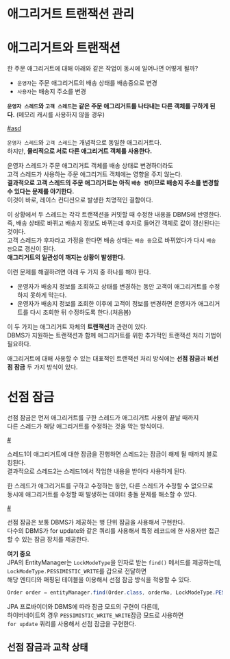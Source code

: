 애그리거트 트랜잭션 관리
==========================
# 애그리거트와 트랜잭션  
한 주문 애그리거트에 대해 아래와 같은 작업이 동시에 일어나면 어떻게 될까?   
  
* `운영자`는 주문 애그리거트의 배송 상태를 배송중으로 변경                  
* `사용자`는 배송지 주소를 변경                  

**`운영자 스레드`와 `고객 스레드`는 같은 주문 애그리거트를 나타내는 다른 객체를 구하게 된다.** (메모리 캐시를 사용하지 않을 경우)    

[#asd](#)    
  
`운영자 스레드`와 `고객 스레드`는 개념적으로 동일한 애그리거트다.            
하지만, **물리적으로 서로 다른 애그리거트 객체를 사용한다.**          
              
운영자 스레드가 주문 애그리거트 객체를 배송 상태로 변경하더라도              
고객 스레드가 사용하는 주문 애그리거트 객체에는 영향을 주지 않는다.                    
**결과적으로 고객 스레드의 주문 애그리거트는 아직 `배송 전`이므로 배송지 주소를 변경할 수 있다는 문제를 야기한다.**               
이것이 바로, 레이스 컨디션으로 발생한 치명적인 결함이다.       
  
이 상황에서 두 스레드는 각각 트랜잭션을 커밋할 때 수정한 내용을 DBMS에 반영한다.        
즉, 배송 상태로 바뀌고 배송지 정보도 바뀌는데 후자로 들어간 객체로 값이 갱신된다는 것이다.       
고객 스레드가 후자라고 가정을 한다면 배송 상태는 `배송 중`으로 바뀌었다가 다시 `배송 전`으로 갱신이 된다.   
**애그리거트의 일관성이 깨지는 상황이 발생한다.**    

이런 문제를 해결하려면 아래 두 가지 중 하나를 해야 한다.    

* 운영자가 배송지 정보를 조회하고 상태를 변경하는 동안 고객이 애그리거트를 수정하지 못하게 막는다.   
* 운영자가 배송지 정보를 조회한 이후에 고객이 정보를 변경하면 운영자가 애그리거트를 다시 조회한 뒤 수정하도록 한다.(처음봄)   
  
이 두 가지는 애그리거트 자체의 **트랜잭션**과 관련이 있다.        
DBMS가 지원하는 트랜잭션과 함께 애그리거트를 위한 추가적인 트랜잭션 처리 기법이 필요하다.      

애그리거트에 대해 사용할 수 있는 대표적인 트랜잭션 처리 방식에는 **선점 잠금**과 **비선점 잠금** 두 가지 방식이 있다.     

# 선점 잠금    
선점 잠금은 먼저 애그리거트를 구한 스레드가 애그리거트 사용이 끝날 때까지       
다른 스레드가 해당 애그리거트를 수정하는 것을 막는 방식이다.        

[#](#)  
   
스레드1이 애그리거트에 대한 잠금을 진행하면 스레드2는 잠금이 해제 될 때까지 블로킹된다.      
결과적으로 스레드2는 스레드1에서 작업한 내용을 받아다 사용하게 된다.      
   
한 스레드가 애그리거트를 구하고 수정하는 동안, 다른 스레드가 수정할 수 없으므로       
동시에 애그리거트를 수정할 때 발생하는 데이터 충돌 문제를 해소할 수 있다.        
   
[#](#)    
      
선점 잠금은 보통 DBMS가 제공하는 행 단위 잠금을 사용해서 구현한다.        
다수의 DBMS가 for update와 같은 쿼리를 사용해서 특정 레코드에 한 사용자만 접근할 수 있는 잠금 장치를 제공한다.         

**여기 중요**    
JPA의 EntityManager는 `LockModeType`을 인자로 받는 `find()` 메서드를 제공하는데,    
`LockModeType.PESSIMISTIC_WRITE`를 갑으로 전달하면       
해당 엔티티와 매핑된 테이블을 이용해서 선점 잠금 방식을 적용할 수 있다.      

```java
Order order = entityManager.find(Order.class, orderNo, LockModeType.PESSIMISTIC_WRITE);
```

JPA 프로바이더와 DBMS에 따라 잠금 모드의 구현이 다른데,    
하이버네이트의 경우 `PESSIMISTIC_WRITE_WRITE`잠금 모드로 사용하면    
`for update` 쿼리를 사용해서 선점 잠금을 구현한다.       
    
## 선점 잠금과 교착 상태 


  






      
 
 
 





